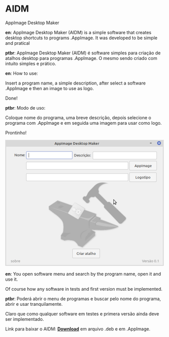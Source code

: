 # AIDM
AppImage Desktop Maker

**en**: AppImage Desktop Maker (AIDM) is a simple software that creates desktop shortcuts to programs .AppImage.
It was developed to be simple and pratical

**ptbr**: AppImage Desktop Maker (AIDM) é software simples para criação de atalhos desktop para programas .AppImage.
O mesmo sendo criado com intuito simples e prático.

**en**: How to use:

Insert a program name, a simple description, after select a software .AppImage e then an image to use as logo.

Done!

**ptbr**: Modo de uso:

Coloque nome do programa, uma breve descrição, depois selecione o programa com .AppImage e em seguida uma imagem para usar como logo.

Prontinho!

![](https://github.com/Alexsussa/AIDM/blob/master/screentshot%20AIDM.png?raw=true)

**en**: You open software menu and search by the program name, open it and use it.

Of course how any software in tests and first version must be implemented.

**ptbr**: Poderá abrir o menu de programas e buscar pelo nome do programa, abrir e usar tranquilamente.

Claro que como qualquer software em testes e primera versão ainda deve ser implementado.

Link para baixar o AIDM: [**Download**](https://github.com/Alexsussa/AIDM/releases) em arquivo .deb e em .AppImage.

